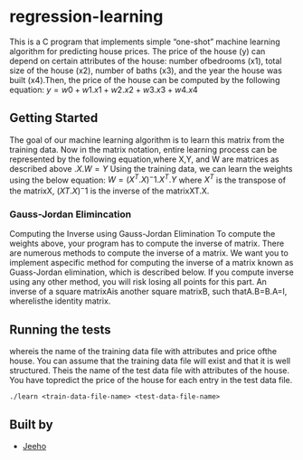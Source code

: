 # regression-learning

This is a C program that implements simple “one-shot” machine learning algorithm for predicting house prices.
The price of the house (y) can depend on certain attributes of the house:  number ofbedrooms (x1), total size of the house (x2), number of baths (x3), and the year the house was built (x4).Then, the price of the house can be computed by the following equation:
$y=w0+w1.x1+w2.x2+w3.x3+w4.x4$


## Getting Started

The goal of our machine learning algorithm is to learn this matrix from the training data. Now in the matrix notation, entire learning process can be represented by the following equation,where X,Y, and W are matrices as described above $.X.W=Y$ Using the training data, we can learn the weights using the below equation:
$W= (X^T.X)^−1.X^T.Y$
where $X^T$ is the transpose of the matrixX, $(XT.X)^−1$ is the inverse of the matrixXT.X.

### Gauss-Jordan Elimincation

Computing the Inverse using Gauss-Jordan Elimination To compute the weights above, your program has to compute the inverse of matrix.  There are numerous methods  to  compute  the  inverse  of  a  matrix.   We  want  you  to  implement  aspecific  method  for computing  the  inverse  of  a  matrix  known  as  Guass-Jordan  elimination,  which  is  described below.  If you compute inverse using any other method, you will risk losing all points for this part. An inverse of a square matrixAis another square matrixB, such thatA.B=B.A=I, whereIisthe identity matrix.


## Running the tests

where<train-data-file-name>is the name of the training data file with attributes and price ofthe  house.   You  can  assume  that  the  training  data  file  will  exist  and  that  it  is  well  structured.   The<test-data-file-name>is  the  name  of  the  test  data  file  with  attributes  of  the  house.   You  have  topredict the price of the house for each entry in the test data file.

```
./learn <train-data-file-name> <test-data-file-name>
```

## Built by

* [Jeeho](linkedin.com/in/jeeho-ahn-a01830181)
